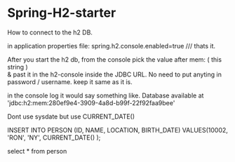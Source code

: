 # Spring-H2-starter


How to connect to the h2 DB. 

in application properties file:  spring.h2.console.enabled=true   /// thats it. 


After you start the h2 db, from the console pick the value after mem: ( this string )  
& past it in the h2-console inside the JDBC  URL. 
No need to put anyting in password / username.  keep it same as it is. 

in the console log it would say something like. 
Database available at 'jdbc:h2:mem:280ef9e4-3909-4a8d-b99f-22f92faa9bee'



Dont use sysdate but use  CURRENT_DATE()



INSERT INTO PERSON 
        (ID, NAME, LOCATION, BIRTH_DATE)
VALUES(10002, 'RON', 'NY', CURRENT_DATE() ); 

select * from person
